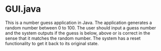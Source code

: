 # GUI.java
This is a number guess application in Java.
The application generates a random number between 0 to 100.
The user should input a guess number and the system outputs if the guess is below, above or is correct in the sense that it matches the random number.
The system has  a reset functionality to get it back to its original state.
